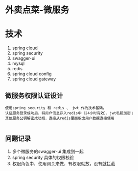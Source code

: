 # 外卖点菜-微服务

# 技术
1. spring cloud
2. spring security
3. swagger-ui
4. mysql
5. redis
6. spring cloud config
7. spring cloud gateway

## 微服务权限认证设计
```text
使用spring security 和 redis 、 jwt 作为技术基础。
认证服务登录成功后，将用户信息存入redis中（24小时有效），jwt私钥加密；
其他服务公钥解密成功后，直接从redis里面取出用户数据直接使用


```

## 问题记录
1. 多个微服务的swagger-ui 集成到一起
2. spring security 具体的权限校验
3. 权限角色中，使用网关来做，有权限就放，没有就拦截